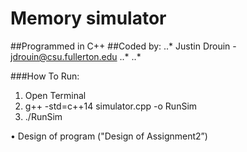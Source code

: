 # Memory simulator
##Programmed in C++
##Coded by:
..* Justin Drouin - jdrouin@csu.fullerton.edu
..*
..*

###How To Run:
1. Open Terminal
2. g++ -std=c++14 simulator.cpp -o RunSim
3. ./RunSim

• Design of program ("Design of Assignment2”)
